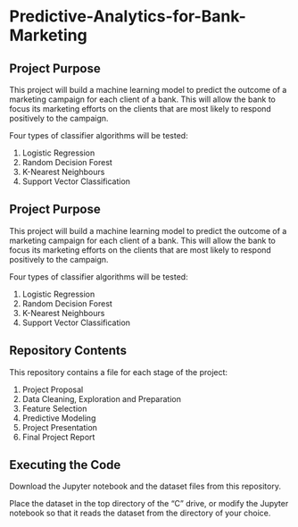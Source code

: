 ﻿# Predictive-Analytics-for-Bank-Marketing


## Project Purpose

This project will build a machine learning model to predict the outcome of a marketing campaign for each client of a bank. This will allow the bank to focus its marketing efforts on the clients that are most likely to respond positively to the campaign.

Four types of classifier algorithms will be tested:
1.	Logistic Regression
2.	Random Decision Forest
3.	K-Nearest Neighbours
4.	Support Vector Classification



## Project Purpose

This project will build a machine learning model to predict the outcome of a marketing campaign for each client of a bank. This will allow the bank to focus its marketing efforts on the clients that are most likely to respond positively to the campaign.

Four types of classifier algorithms will be tested:
1.	Logistic Regression
2.	Random Decision Forest
3.	K-Nearest Neighbours
4.	Support Vector Classification


## Repository Contents

This repository contains a file for each stage of the project:
1.	Project Proposal
2.	Data Cleaning, Exploration and Preparation
3.	Feature Selection
4.	Predictive Modeling
5.	Project Presentation
6.	Final Project Report


## Executing the Code

Download the Jupyter notebook and the dataset files from this repository.

Place the dataset in the top directory of the “C” drive, or modify the Jupyter notebook so that it reads the dataset from the directory of your choice.
